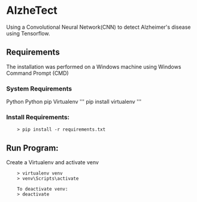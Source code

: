 # AlzheTect
Using a Convolutional Neural Network(CNN) to detect Alzheimer's disease using Tensorflow.

## Requirements
The installation was performed on a Windows machine using Windows Command Prompt (CMD)

### System Requirements
Python
Python pip
Virtualenv
'''
    pip install virtualenv
'''

### Install Requirements:
```
    > pip install -r requirements.txt
```

## Run Program:
Create a Virtualenv and activate venv
```
    > virtualenv venv
    > venv\Scripts\activate

    To deactivate venv:
    > deactivate
```
